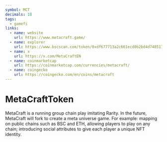 ```yaml
---
symbol: MCT
decimals: 18
tags:
  - gamefi
links:
  - name: website
    url: https://www.metacraft.game/
  - name: explorer
    url: https://www.bscscan.com/token/0xdf677713a2c661ecd0b2bd4d7485170aa8c1eceb
  - name: x
    url: https://x.com/MetaCraftEN
  - name: coinmarketcap
    url: https://coinmarketcap.com/currencies/metacraft/
  - name: coingecko
    url: https://coingecko.com/en/coins/metacraft
---
```


# MetaCraftToken

MetaCraft is a running group chain play imitating Rarity. In the future, MetaCraft will fork to create a meta universe game. For example: mapping on public chains such as BSC and ETH, allowing players to play on any chain; introducing social attributes to give each player a unique NFT identity.
